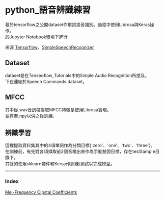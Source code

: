 # python_語音辨識練習
基於tensorflow之公開dataset作單詞語音識別。過程中使用Librosa與Keras操作。  
於Jupyter Notobook環境下進行

來源 [Tensorflow](https://www.tensorflow.org/tutorials/sequences/audio_recognition#tensorboard "Simple Audio Recognition")、[SimpleSpeechRecognizer](https://github.com/manashmndl/DeadSimpleSpeechRecognizer "git")

## Dataset
dataset是在Tenseoflow_Tutorials中的Simple Audio Recognition所提及。  
下在連結於Speech Commands dataset。

## MFCC
其中從.wav音訊檔提取MFCC特徵是使用Librosa實現。  
並存至.npy以供之後訓練。

## 辨識學習
這裡提取資料集其中的4項單詞作為分類目標{'zero'、'one'、'two'、'three'}。  
在訓練前，有先對各項擷取前2個音檔出來作為手動驗證目標，存在testSample目錄下。  
其餘的使用sklearn套件和Kersa作訓練/測試以完成模型。

---
### Index
[Mel-Frequency Cipstal Coefficients](https://zh.wikipedia.org/wiki/%E6%A2%85%E7%88%BE%E5%80%92%E9%A0%BB%E8%AD%9C "MFCC")
